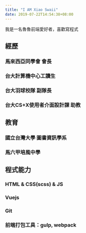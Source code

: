 ```yaml
---
title: "I AM Xiao Swaii"
date: 2019-07-22T14:54:38+08:00
---
```

我是一名魯魯前端愛好者，喜歡寫程式

## 經歷
### 馬來西亞同學會 會長 
### 台大計算機中心工讀生
### 台大羽球校隊 副隊長
### 台大CS+X使用者介面設計課 助教

## 教育
### 國立台灣大學 圖書資訊學系
### 馬六甲培風中學

## 程式能力
### HTML & CSS(scss) & JS
### Vuejs
### Git
### 前端打包工具：gulp, webpack 

